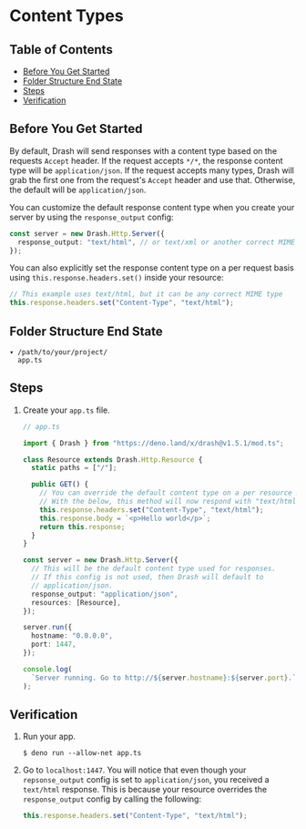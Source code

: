 # Content Types

## Table of Contents

- [Before You Get Started](#before-you-get-started)
- [Folder Structure End State](#folder-structure-end-state)
- [Steps](#steps)
- [Verification](#verification)

## Before You Get Started

By default, Drash will send responses with a content type based on the requests
`Accept` header. If the request accepts `*/*`, the response content type will be
`application/json`. If the request accepts many types, Drash will grab the first
one from the request's `Accept` header and use that. Otherwise, the default will
be `application/json`.

You can customize the default response content type when you create your server
by using the `response_output` config:

```typescript
const server = new Drash.Http.Server({
  response_output: "text/html", // or text/xml or another correct MIME type
});
```

You can also explicitly set the response content type on a per request basis
using `this.response.headers.set()` inside your resource:

```typescript
// This example uses text/html, but it can be any correct MIME type
this.response.headers.set("Content-Type", "text/html");
```

## Folder Structure End State

```text
▾ /path/to/your/project/
  app.ts
```

## Steps

1. Create your `app.ts` file.

   ```typescript
   // app.ts

   import { Drash } from "https://deno.land/x/drash@v1.5.1/mod.ts";

   class Resource extends Drash.Http.Resource {
     static paths = ["/"];

     public GET() {
       // You can override the default content type on a per resource method basis.
       // With the below, this method will now respond with "text/html" being the content type.
       this.response.headers.set("Content-Type", "text/html");
       this.response.body = `<p>Hello world</p>`;
       return this.response;
     }
   }

   const server = new Drash.Http.Server({
     // This will be the default content type used for responses.
     // If this config is not used, then Drash will default to
     // application/json.
     response_output: "application/json",
     resources: [Resource],
   });

   server.run({
     hostname: "0.0.0.0",
     port: 1447,
   });

   console.log(
     `Server running. Go to http://${server.hostname}:${server.port}.`,
   );
   ```

## Verification

1. Run your app.

   ```shell
   $ deno run --allow-net app.ts
   ```

2. Go to `localhost:1447`. You will notice that even though your
   `repsonse_output` config is set to `application/json`, you received a
   `text/html` response. This is because your resource overrides the
   `response_output` config by calling the following:

   ```typescript
   this.response.headers.set("Content-Type", "text/html");
   ```
